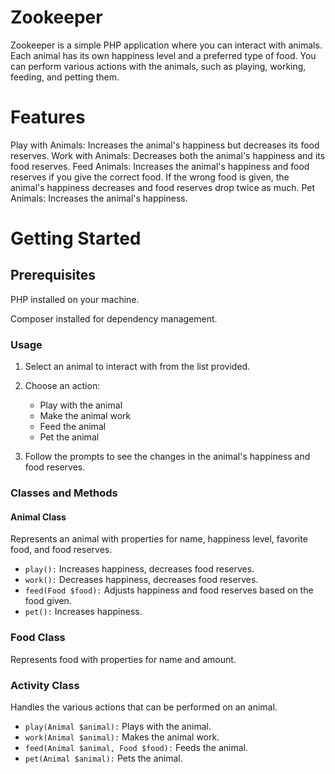 # Zookeeper

Zookeeper is a simple PHP application where you can interact with animals. Each animal has its own happiness level and a
preferred type of food. You can perform various actions with the animals, such as playing, working, feeding, and petting
them.

# Features

Play with Animals: Increases the animal's happiness but decreases its food reserves.
Work with Animals: Decreases both the animal's happiness and its food reserves.
Feed Animals: Increases the animal's happiness and food reserves if you give the correct food. If the wrong food is
given, the animal's happiness decreases and food reserves drop twice as much.
Pet Animals: Increases the animal's happiness.

# Getting Started

## Prerequisites

PHP installed on your machine.

Composer installed for dependency management.

### Usage

1. Select an animal to interact with from the list provided.

2. Choose an action:
    - Play with the animal
    - Make the animal work
    - Feed the animal
    - Pet the animal
3. Follow the prompts to see the changes in the animal's happiness and food reserves.

### Classes and Methods

#### Animal Class

Represents an animal with properties for name, happiness level, favorite food, and food reserves.

- `play():` Increases happiness, decreases food reserves.
- `work():` Decreases happiness, decreases food reserves.
- `feed(Food $food):` Adjusts happiness and food reserves based on the food given.
- `pet():` Increases happiness.

### Food Class

Represents food with properties for name and amount.

### Activity Class

Handles the various actions that can be performed on an animal.

- `play(Animal $animal):` Plays with the animal.
- `work(Animal $animal):` Makes the animal work.
- `feed(Animal $animal, Food $food):` Feeds the animal.
- `pet(Animal $animal):` Pets the animal.